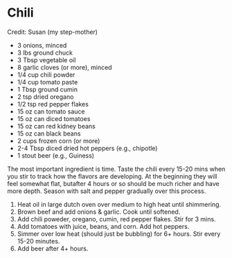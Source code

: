 # Chili
Credit: Susan (my step-mother)

- 3 onions, minced
- 3 lbs ground chuck
- 3 Tbsp vegetable oil
- 8 garlic cloves (or more), minced
- 1/4 cup chili powder
- 1/4 cup tomato paste
- 1 Tbsp ground cumin
- 2 tsp dried oregano
- 1/2 tsp red pepper flakes
- 15 oz can tomato sauce
- 15 oz can diced tomatoes
- 15 oz can red kidney beans
- 15 oz can black beans
- 2 cups frozen corn (or more)
- 2-4 Tbsp diced dried hot peppers (e.g., chipotle)
- 1 stout beer (e.g., Guiness)

The most important ingredient is time. Taste the chili every 15-20 mins when you stir to track how the flavors are developing. At the beginning they will feel somewhat flat, butafter 4 hours or so should be much richer and have more depth. Season with salt and pepper gradually over this process. 

1) Heat oil in large dutch oven over medium to high heat until shimmering.
2) Brown beef and add onions & garlic. Cook until softened.
3) Add chili poweder, oregano, cumin, red pepper flakes. Stir for 3 mins.
4) Add tomatoes with juice, beans, and corn. Add hot peppers.
5) Simmer over low heat (should just be bubbling) for 6+ hours. Stir every 15-20 minutes.
6) Add beer after 4+ hours.

